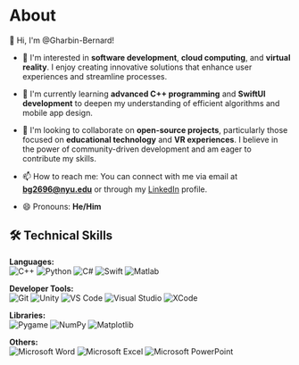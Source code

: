 # About

👋 Hi, I'm @Gharbin-Bernard!

- 👀 I'm interested in **software development**, **cloud computing**, and **virtual reality**. I enjoy creating innovative solutions that enhance user experiences and streamline processes.
  
- 🌱 I'm currently learning **advanced C++ programming** and **SwiftUI development** to deepen my understanding of efficient algorithms and mobile app design.
  
- 💞️ I'm looking to collaborate on **open-source projects**, particularly those focused on **educational technology** and **VR experiences**. I believe in the power of community-driven development and am eager to contribute my skills.

- 📫 How to reach me: You can connect with me via email at **bg2696@nyu.edu** or through my [LinkedIn](https://linkedin.com/in/bernard-gharbin) profile.

- 😄 Pronouns: **He/Him**

## 🛠️ Technical Skills

**Languages:**  
![C++](https://img.shields.io/badge/-C++-00599C?style=flat&logo=c%2B%2B&logoColor=white)
![Python](https://img.shields.io/badge/-Python-3776AB?style=flat&logo=python&logoColor=white)
![C#](https://img.shields.io/badge/-C%23-239120?style=flat&logo=c-sharp&logoColor=white)
![Swift](https://img.shields.io/badge/-Swift-FA7343?style=flat&logo=swift&logoColor=white)
![Matlab](https://img.shields.io/badge/-Matlab-0076A8?style=flat&logo=mathworks&logoColor=white)

**Developer Tools:**  
![Git](https://img.shields.io/badge/-Git-F05032?style=flat&logo=git&logoColor=white)
![Unity](https://img.shields.io/badge/-Unity-000000?style=flat&logo=unity&logoColor=white)
![VS Code](https://img.shields.io/badge/-VS%20Code-007ACC?style=flat&logo=visual-studio-code&logoColor=white)
![Visual Studio](https://img.shields.io/badge/-Visual%20Studio-5C2D91?style=flat&logo=visual-studio&logoColor=white)
![XCode](https://img.shields.io/badge/-XCode-1575F9?style=flat&logo=xcode&logoColor=white)

**Libraries:**  
![Pygame](https://img.shields.io/badge/-Pygame-3776AB?style=flat&logo=python&logoColor=white)
![NumPy](https://img.shields.io/badge/-NumPy-013243?style=flat&logo=numpy&logoColor=white)
![Matplotlib](https://img.shields.io/badge/-Matplotlib-000000?style=flat&logo=python&logoColor=white)

**Others:**  
![Microsoft Word](https://img.shields.io/badge/-Microsoft%20Word-2B579A?style=flat&logo=microsoft-word&logoColor=white)
![Microsoft Excel](https://img.shields.io/badge/-Microsoft%20Excel-217346?style=flat&logo=microsoft-excel&logoColor=white)
![Microsoft PowerPoint](https://img.shields.io/badge/-Microsoft%20PowerPoint-B7472A?style=flat&logo=microsoft-powerpoint&logoColor=white)
